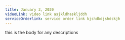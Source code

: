 ```yaml
---
title: January 3, 2020
videoLink: video link asjkldhaskljddh
serviceOrderlink: service order link kjshdkdjshdskjh
---
```

this is the body for any descriptions